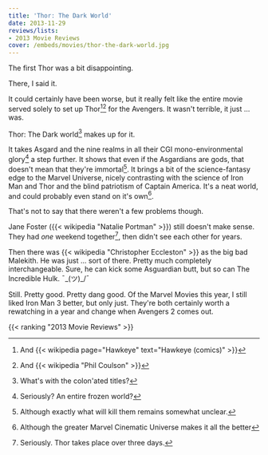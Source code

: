 ```yaml
---
title: 'Thor: The Dark World'
date: 2013-11-29
reviews/lists:
- 2013 Movie Reviews
cover: /embeds/movies/thor-the-dark-world.jpg
---
```

The first Thor was a bit disappointing. 

There, I said it.

It could certainly have been worse, but it really felt like the entire movie served solely to set up Thor[^1][^2] for the Avengers. It wasn't terrible, it just ... was.

<!--more-->

Thor: The Dark world[^3] makes up for it. 

It takes Asgard and the nine realms in all their CGI mono-environmental glory[^4] a step further. It shows that even if the Asgardians are gods, that doesn't mean that they're immortal[^5]. It brings a bit of the science-fantasy edge to the Marvel Universe, nicely contrasting with the science of Iron Man and Thor and the blind patriotism of Captain America. It's a neat world, and could probably even stand on it's own[^6]. 

That's not to say that there weren't a few problems though.

Jane Foster ({{< wikipedia "Natalie Portman" >}}) still doesn't make sense. They had *one* weekend together[^7], then didn't see each other for years. 

Then there was {{< wikipedia "Christopher Eccleston" >}} as the big bad Malekith. He was just ... sort of there. Pretty much completely interchangeable. Sure, he can kick some Asguardian butt, but so can The Incredible Hulk. ¯\_(ツ)_/¯

Still. Pretty good. Pretty dang good. Of the Marvel Movies this year, I still liked Iron Man 3 better, but only just. They're both certainly worth a rewatching in a year and change when Avengers 2 comes out. 

{{< ranking "2013 Movie Reviews" >}}

[^1]: And {{< wikipedia page="Hawkeye" text="Hawkeye (comics)" >}}
[^2]: And {{< wikipedia "Phil Coulson" >}}
[^3]: What's with the colon'ated titles?
[^4]: Seriously? An entire frozen world?
[^5]: Although exactly what will kill them remains somewhat unclear.
[^6]: Although the greater Marvel Cinematic Universe makes it all the better
[^7]: Seriously. Thor takes place over three days.